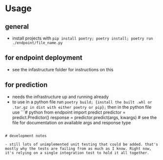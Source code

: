 # Usage

## general

- install projects with `pip install poetry; poetry install; poetry run ./endpoint/file_name.py`

## for endpoint deployment

- see the infastructure folder for instructions on this

## for prediction

- needs the infrastructure up and running already
- to use in a python file run `poetry build; {install the built .whl or .tar.gz in dist with either poetry or pip};` then in the python file use ```# python
from endpoint import predict
predictor = predict.Predictor()
response = predictor.predict(args, kwargs) # see the file for documentation on available args and response type
```  

# development notes

- still lots of unimplemented unit testing that could be added. that's mostly why the tests are failing from as much as I know. Right now, it's relying on a single integration test to hold it all together.
